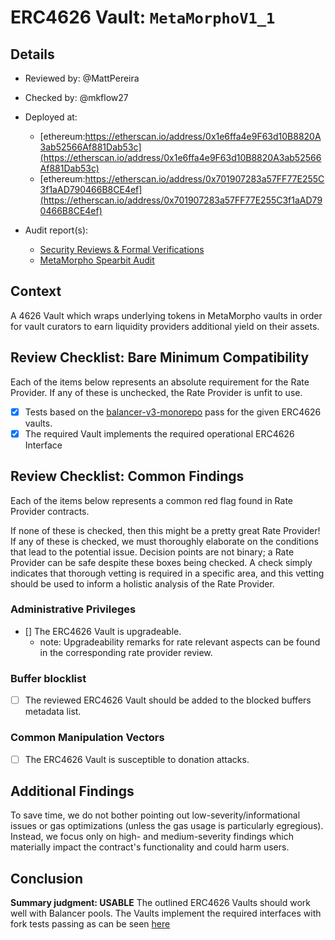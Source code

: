 # ERC4626 Vault: `MetaMorphoV1_1`

## Details
- Reviewed by: @MattPereira
- Checked by: @mkflow27
- Deployed at:
    - [ethereum:https://etherscan.io/address/0x1e6ffa4e9F63d10B8820A3ab52566Af881Dab53c](https://etherscan.io/address/0x1e6ffa4e9F63d10B8820A3ab52566Af881Dab53c)
    - [ethereum:https://etherscan.io/address/0x701907283a57FF77E255C3f1aAD790466B8CE4ef](https://etherscan.io/address/0x701907283a57FF77E255C3f1aAD790466B8CE4ef)

- Audit report(s):
    - [Security Reviews & Formal Verifications](https://github.com/morpho-org/metamorpho-v1.1/tree/main/audits)
    - [MetaMorpho Spearbit Audit](https://github.com/morpho-org/metamorpho/blob/main/audits/2023-11-14-metamorpho-cantina-managed-review.pdf)

## Context
A 4626 Vault which wraps underlying tokens in MetaMorpho vaults in order for vault curators to earn liquidity providers additional yield on their assets.

## Review Checklist: Bare Minimum Compatibility
Each of the items below represents an absolute requirement for the Rate Provider. If any of these is unchecked, the Rate Provider is unfit to use.

- [x] Tests based on the [balancer-v3-monorepo](https://github.com/balancer/balancer-v3-monorepo/tree/main/pkg/vault/test/foundry/fork) pass for the given ERC4626 vaults.
- [x] The required Vault implements the required operational ERC4626 Interface

## Review Checklist: Common Findings
Each of the items below represents a common red flag found in Rate Provider contracts.

If none of these is checked, then this might be a pretty great Rate Provider! If any of these is checked, we must thoroughly elaborate on the conditions that lead to the potential issue. Decision points are not binary; a Rate Provider can be safe despite these boxes being checked. A check simply indicates that thorough vetting is required in a specific area, and this vetting should be used to inform a holistic analysis of the Rate Provider.

### Administrative Privileges
- [] The ERC4626 Vault is upgradeable.
    - note: Upgradeability remarks for rate relevant aspects can be found in the corresponding rate provider review.

### Buffer blocklist
- [ ] The reviewed ERC4626 Vault should be added to the blocked buffers metadata list. 

### Common Manipulation Vectors
- [ ] The ERC4626 Vault is susceptible to donation attacks.

## Additional Findings
To save time, we do not bother pointing out low-severity/informational issues or gas optimizations (unless the gas usage is particularly egregious). Instead, we focus only on high- and medium-severity findings which materially impact the contract's functionality and could harm users.

## Conclusion
**Summary judgment: USABLE**
The outlined ERC4626 Vaults should work well with Balancer pools. The Vaults implement the required interfaces with fork tests passing as can be seen [here](https://github.com/balancer/balancer-v3-erc4626-tests/pull/9/files)
